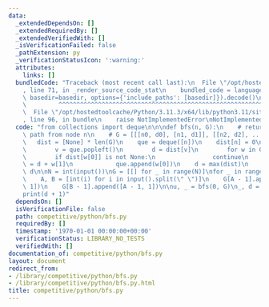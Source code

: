 ```yaml
---
data:
  _extendedDependsOn: []
  _extendedRequiredBy: []
  _extendedVerifiedWith: []
  _isVerificationFailed: false
  _pathExtension: py
  _verificationStatusIcon: ':warning:'
  attributes:
    links: []
  bundledCode: "Traceback (most recent call last):\n  File \"/opt/hostedtoolcache/Python/3.11.3/x64/lib/python3.11/site-packages/onlinejudge_verify/documentation/build.py\"\
    , line 71, in _render_source_code_stat\n    bundled_code = language.bundle(stat.path,\
    \ basedir=basedir, options={'include_paths': [basedir]}).decode()\n          \
    \         ^^^^^^^^^^^^^^^^^^^^^^^^^^^^^^^^^^^^^^^^^^^^^^^^^^^^^^^^^^^^^^^^^^^^^^^^^^^^^^^^^\n\
    \  File \"/opt/hostedtoolcache/Python/3.11.3/x64/lib/python3.11/site-packages/onlinejudge_verify/languages/python.py\"\
    , line 96, in bundle\n    raise NotImplementedError\nNotImplementedError\n"
  code: "from collections import deque\n\n\ndef bfs(n, G):\n    # return max length\
    \ path from node n\n    # G = [[[n0, d0], [n1, d1]], [[n2, d2], ...], ...]\n \
    \   dist = [None] * len(G)\n    que = deque([n])\n    dist[n] = 0\n    while que:\n\
    \        v = que.popleft()\n        d = dist[v]\n        for w in G[v]:\n    \
    \        if dist[w[0]] is not None:\n                continue\n            dist[w[0]]\
    \ = d + w[1]\n            que.append(w[0])\n    d = max(dist)\n    return dist.index(d),\
    \ d\n\nN = int(input())\nG = [[] for _ in range(N)]\nfor _ in range(N - 1):\n\
    \    A, B = [int(i) for i in input().split(\" \")]\n    G[A - 1].append([B - 1,\
    \ 1])\n    G[B - 1].append([A - 1, 1])\n\nu, _ = bfs(0, G)\n_, d = bfs(u, G)\n\
    print(d + 1)"
  dependsOn: []
  isVerificationFile: false
  path: competitive/python/bfs.py
  requiredBy: []
  timestamp: '1970-01-01 00:00:00+00:00'
  verificationStatus: LIBRARY_NO_TESTS
  verifiedWith: []
documentation_of: competitive/python/bfs.py
layout: document
redirect_from:
- /library/competitive/python/bfs.py
- /library/competitive/python/bfs.py.html
title: competitive/python/bfs.py
---
```

